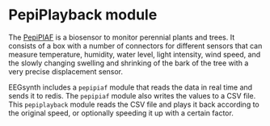 # PepiPlayback module

The [PepiPIAF](https://www6.clermont.inrae.fr/piaf/Methodes-et-Modeles/PepiPIAF) is a biosensor to monitor perennial plants and trees. It consists of a box with a number of connectors for different sensors that can measure temperature, humidity, water level, light intensity, wind speed, and the slowly changing swelling and shrinking of the bark of the tree with a very precise displacement sensor.

EEGsynth includes a `pepipiaf` module that reads the data in real time and sends it to redis. The `pepipiaf` module also writes the values to a CSV file. This `pepiplayback` module reads the CSV file and plays it back according to the original speed, or optionally speeding it up with a certain factor.
